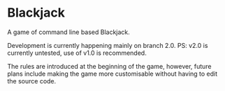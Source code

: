 # Blackjack
A game of command line based Blackjack.

Development is currently happening mainly on branch 2.0.
PS: v2.0 is currently untested, use of v1.0 is recommended.

The rules are introduced at the beginning of the game, however, future plans include making the game more customisable without having to edit the source code.
